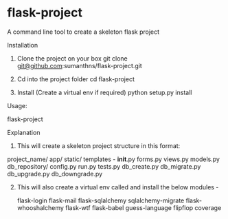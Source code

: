 # flask-project
A command line tool to create a skeleton flask project

Installation

1. Clone the project on your box
    git clone git@github.com:sumanthns/flask-project.git

2. Cd into the project folder
    cd flask-project

3. Install (Create a virtual env if required)
    python setup.py install

Usage:

flask-project <project-name>

Explanation

1. This will create a skeleton project structure in this format:

project_name/
    app/
        static/
        templates -
        __init__.py
        forms.py
        views.py
        models.py
    db_repository/
    config.py
    run.py
    tests.py
    db_create.py
    db_migrate.py
    db_upgrade.py
    db_downgrade.py

2. This will also create a virtual env called <project name> and install the below modules -

    flask-login
    flask-mail
    flask-sqlalchemy
    sqlalchemy-migrate
    flask-whooshalchemy
    flask-wtf
    flask-babel
    guess-language
    flipflop
    coverage
